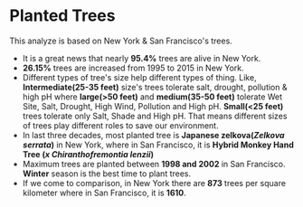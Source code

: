 # Planted Trees
This analyze is based on New York &amp; San Francisco's trees.
*  It is a great news that nearly **95.4%** trees are alive in New York.
*  **26.15%** trees are increased from 1995 to 2015 in New York.
*  Different types of tree's size help different types of thing. Like, **Intermediate(25-35 feet)** size's trees tolerate salt, drought, pollution & high pH where **large(>50 feet)** and **medium(35-50 feet)** tolerate Wet Site, Salt, Drought, High Wind, Pollution and High pH. **Small(<25 feet)** trees tolerate only Salt, Shade and High pH. That means different sizes of trees play different roles to save our environment.
*  In last three decades, most planted tree is **Japanese zelkova(***Zelkova serrata***)** in New York, where in San Francisco, it is **Hybrid Monkey Hand Tree (***x Chiranthofremontia lenzii***)**
*  Maximum trees are planted between **1998 and 2002** in San Francisco. **Winter** season is the best time to plant trees.
*  If we come to comparison, in New York there are **873** trees per square kilometer where in San Francisco, it is **1610**.
